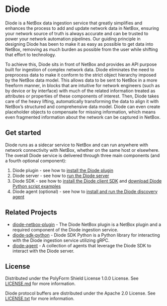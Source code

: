 # Diode

Diode is a NetBox data ingestion service that greatly simplifies and enhances the process to add and update network data in NetBox, ensuring your network source of truth is always accurate and can be trusted to power your network automation pipelines. Our guiding principle in designing Diode has been to make it as easy as possible to get data into NetBox, removing as much burden as possible from the user while shifting that effort to technology. 

To achieve this, Diode sits in front of NetBox and provides an API purpose built for ingestion of complex network data. Diode eliminates the need to preprocess data to make it conform to the strict object hierarchy imposed by the NetBox data model. This allows data to be sent to NetBox in a more freeform manner, in blocks that are intuitive for network engineers (such as by device or by interface) with much of the related information treated as attributes or properties of these components of interest. Then, Diode takes care of the heavy lifting, automatically transforming the data to align it with NetBox’s structured and comprehensive data model. Diode can even create placeholder objects to compensate for missing information, which means even fragmented information about the network can be captured in NetBox. 

## Get started

Diode runs as a sidecar service to NetBox and can run anywhere with network connectivity with NetBox, whether on the same host or elsewhere. The overall Diode service is delivered through three main components (and a fourth optional component):

1. Diode plugin - see how to [install the Diode plugin](https://github.com/netboxlabs/diode-netbox-plugin)
2. Diode server - see how to [run the Diode server](https://github.com/netboxlabs/diode/tree/develop/diode-server#readme)
3. Diode SDK - see how to [install the Diode client SDK](https://github.com/netboxlabs/diode-sdk-python) and [download Diode Python script examples](https://github.com/netboxlabs/netbox-learning/tree/develop/diode-private-preview/examples)
4. Diode agent (optional) - see how to [install and run the Diode discovery agent](https://github.com/netboxlabs/diode-agent)

## Related Projects

- [diode-netbox-plugin](https://github.com/netboxlabs/diode-netbox-plugin) - The Diode NetBox plugin is a NetBox plugin and a required component of the Diode ingestion service.
- [diode-sdk-python](https://github.com/netboxlabs/diode-sdk-python) - Diode SDK Python is a Python library for interacting with the Diode ingestion service utilizing gRPC.
- [diode-agent](https://github.com/netboxlabs/diode-agent) - A collection of agents that leverage the Diode SDK to interact with the Diode server.

## License

Distributed under the PolyForm Shield License 1.0.0 License. See [LICENSE.md](./LICENSE.md) for more information.

Diode protocol buffers are distributed under the Apache 2.0 License. See [LICENSE.txt](./diode-proto/LICENSE.txt) for more information.
